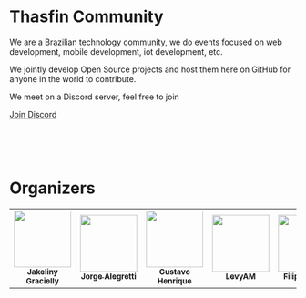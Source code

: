 # Thasfin Community 
We are a Brazilian technology community, we do events focused on web development, mobile development, iot development, etc.

We jointly develop Open Source projects and host them here on GitHub for anyone in the world to contribute.

We meet on a Discord server, feel free to join

[Join Discord](https://discord.gg/XQHh3yCN3C)

<br><br><br>

# Organizers

<table>
  <tr>
    <td align="center"><a href="https://github.com/jakeliny"><img src="https://avatars.githubusercontent.com/u/17316392?v=4?s=100" width="100px;" alt=""/><br /><sub><b>Jakeliny Gracielly</b></sub></a></td>
    <td align="center"><a href="https://github.com/jorge-lba"><img src="https://avatars.githubusercontent.com/u/56704254?v=4?s=100" width="100px;" alt=""/><br /><sub><b>Jorge Alegretti</b></sub></a></td>
    <td align="center"><a href="https://github.com/gustavohenriquess"><img src="https://avatars.githubusercontent.com/u/9334778?v=4" width="100px;" alt=""/><br /><sub><b>Gustavo Henrique</b></sub></a></td>
    <td align="center"><a href="https://github.com/LevyAM"><img src="https://avatars.githubusercontent.com/u/7527839?v=4" width="100px;" alt=""/><br /><sub><b>LevyAM</b></sub></a></td>
    <td align="center"><a href="https://github.com/Filipebarrosg"><img src="https://avatars.githubusercontent.com/u/74775211?v=4" width="100px;" alt=""/><br /><sub><b>Filipe Barros</b></sub></a></td>
  </tr>
</table>


<!--

**Here are some ideas to get you started:**

🙋‍♀️ A short introduction - what is your organization all about?
🌈 Contribution guidelines - how can the community get involved?
👩‍💻 Useful resources - where can the community find your docs? Is there anything else the community should know?
🍿 Fun facts - what does your team eat for breakfast?
🧙 Remember, you can do mighty things with the power of [Markdown](https://docs.github.com/github/writing-on-github/getting-started-with-writing-and-formatting-on-github/basic-writing-and-formatting-syntax)
-->
